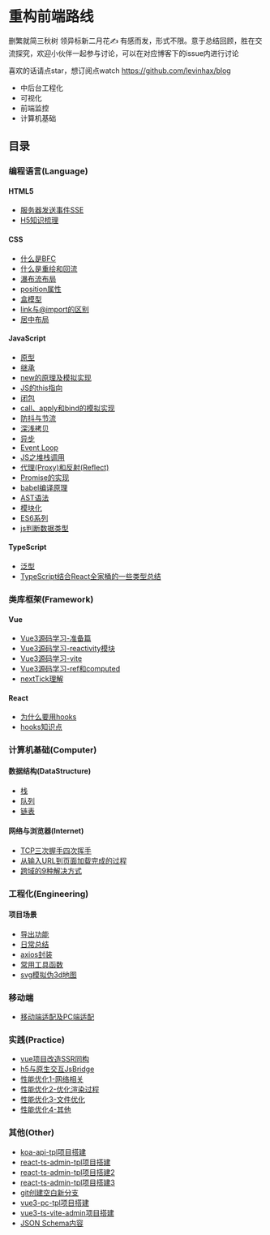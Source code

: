 # 重构前端路线

删繁就简三秋树 领异标新二月花✍ 有感而发，形式不限。意于总结回顾，胜在交流探究，欢迎小伙伴一起参与讨论，可以在对应博客下的issue内进行讨论

喜欢的话请点star，想订阅点watch https://github.com/levinhax/blog

- 中后台工程化
- 可视化
- 前端监控
- 计算机基础

## 目录

### 编程语言(Language)

#### HTML5

- [服务器发送事件SSE](Language/HTML5/服务器发送事件SSE.md)
- [H5知识梳理](Language/HTML5/H5知识梳理.md)

#### CSS

- [什么是BFC](Language/CSS/什么是BFC.md)
- [什么是重绘和回流](Language/CSS/什么是重绘和回流.md)
- [瀑布流布局](Language/CSS/瀑布流布局.md)
- [position属性](Language/CSS/position属性.md)
- [盒模型](Language/CSS/盒模型.md)
- [link与@import的区别](Language/CSS/link与@import的区别.md)
- [居中布局](Language/CSS/居中布局.md)

#### JavaScript

- [原型](Language/JavaScript/原型.md)
- [继承](Language/JavaScript/继承.md)
- [new的原理及模拟实现](Language/JavaScript/new的原理及模拟实现.md)
- [JS的this指向](Language/JavaScript/JS的this指向.md)
- [闭包](Language/JavaScript/闭包.md)
- [call、apply和bind的模拟实现](Language/JavaScript/call、apply和bind的模拟实现.md)
- [防抖与节流](Language/JavaScript/防抖与节流.md)
- [深浅拷贝](Language/JavaScript/深浅拷贝.md)
- [异步](Language/JavaScript/异步.md)
- [Event Loop](Language/JavaScript/EventLoop.md)
- [JS之堆栈调用](Language/JavaScript/JS之堆栈调用.md)
- [代理(Proxy)和反射(Reflect)](Language/JavaScript/代理(Proxy)和反射(Reflect).md)
- [Promise的实现](Language/JavaScript/Promise的实现.md)
- [babel编译原理](Language/JavaScript/babel编译原理.md)
- [AST语法](Language/JavaScript/AST语法.md)
- [模块化](Language/JavaScript/模块化.md)
- [ES6系列](Language/JavaScript/ES6系列.md)
- [js判断数据类型](Language/JavaScript/js判断数据类型.md)

#### TypeScript

- [泛型](Language/TypeScript/泛型.md)
- [TypeScript结合React全家桶的一些类型总结](Language/TypeScript/TypeScript结合React全家桶的一些类型总结.md)

### 类库框架(Framework)

#### Vue

- [Vue3源码学习-准备篇](Framework/Vue/Vue3源码学习-准备篇.md)
- [Vue3源码学习-reactivity模块](Framework/Vue/Vue3源码学习-reactivity模块.md)
- [Vue3源码学习-vite](Framework/Vue/Vue3源码学习-vite.md)
- [Vue3源码学习-ref和computed](Framework/Vue/Vue3源码学习-ref和computed.md)
- [nextTick理解](Framework/Vue/nextTick理解.md)

#### React

- [为什么要用hooks](Framework/React/为什么要用hooks.md)
- [hooks知识点](Framework/React/hooks知识点.md)

### 计算机基础(Computer)

#### 数据结构(DataStructure)

- [栈](Computer/DataStructure/栈.md)
- [队列](Computer/DataStructure/队列.md)
- [链表](Computer/DataStructure/链表.md)

#### 网络与浏览器(Internet)

- [TCP三次握手四次挥手](Computer/Internet/TCP三次握手四次挥手.md)
- [从输入URL到页面加载完成的过程](Computer/Internet/从输入URL到页面加载完成的过程.md)
- [跨域的9种解决方式](Computer/Internet/跨域的9种解决方式.md)

### 工程化(Engineering)

#### 项目场景

- [导出功能](Engineering/ProjectScene/导出功能.md)
- [日常总结](Engineering/ProjectScene/日常总结.md)
- [axios封装](Engineering/ProjectScene/axios封装.md)
- [常用工具函数](Engineering/ProjectScene/常用工具函数.md)
- [svg模拟伪3d地图](Engineering/ProjectScene/svg模拟伪3d地图.md)

### 移动端

- [移动端适配及PC端适配](Engineering/Mobile/移动端适配及PC端适配.md)

### 实践(Practice)

- [vue项目改造SSR同构](Engineering/Practice/vue项目改造SSR同构.md)
- [h5与原生交互JsBridge](Engineering/Practice/h5与原生交互JsBridge.md)
- [性能优化1-网络相关](Engineering/Practice/性能优化1-网络相关.md)
- [性能优化2-优化渲染过程](Engineering/Practice/性能优化2-优化渲染过程.md)
- [性能优化3-文件优化](Engineering/Practice/性能优化3-文件优化.md)
- [性能优化4-其他](Engineering/Practice/性能优化4-其他.md)

### 其他(Other)

- [koa-api-tpl项目搭建](Other/koa-api-tpl项目搭建.md)
- [react-ts-admin-tpl项目搭建](Other/react-ts-admin-tpl项目搭建.md)
- [react-ts-admin-tpl项目搭建2](Other/react-ts-admin-tpl项目搭建2.md)
- [react-ts-admin-tpl项目搭建3](Other/react-ts-admin-tpl项目搭建3.md)
- [git创建空白新分支](Other/git创建空白新分支.md)
- [vue3-pc-tpl项目搭建](Other/vue3-pc-tpl项目搭建.md)
- [vue3-ts-vite-admin项目搭建](Other/vue3-ts-vite-admin项目搭建.md)
- [JSON Schema内容](Other/JSON%20Schema内容.md)
